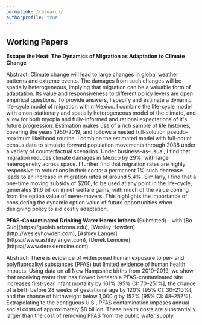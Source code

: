 ```yaml
---
permalink: /research/
authorprofile: true
---
```



<h2>Working Papers</h2>
<b>Escape the Heat: The Dynamics of Migration as Adaptation to Climate Change</b>  
  <p>Abstract: Climate change will lead to large changes in global weather patterns and extreme
  events. The damages from such changes will be spatially heterogeneous, implying
  that migration can be a valuable form of adaptation. Its
  value and responsiveness to different policy levers are open
  empirical questions. To provide answers, I specify and estimate a dynamic life-cycle model of
  migration within Mexico. I combine the life-cycle model with a non-stationary and spatially heterogeneous model of the climate, and allow for both myopia and fully-informed and rational expectations of it's future progression.  
    Estimation
  makes use of a rich sample of life histories, covering the years 1950-2019,
  and follows a nested full-solution pseudo-maximum likelihood
  routine.  I combine the estimated model with full-count census data to simulate
 forward population movements through 2038 under a variety of counterfactual scenarios. Under
  business-as-usual, I find that
  migration reduces climate damages in Mexico by 29%, with large heterogeneity
  across space. I further find that migration rates are highly responsive to
  reductions in their costs: a permanent 1% such decrease leads to an
  increase in migration rates of around 5.4%. Similarly, I find that a one-time moving subsidy of
  $200, to be used at any point in the life-cycle, generates $1.6 billion in
  net welfare gains, with much of the value coming from the option value of
  never-movers. This highlights the importance of considering the dynamic option
  value of future opportunities when designing policy to aid costly adaptation.</p>
<b>PFAS-Contaminated Drinking Water Harms Infants</b> (Submitted) - with [Bo Guo](https://guolab.arizona.edu), [Wesley Howden](http://wesleyhowden.com), [Ashley Langer](https://www.ashleylanger.com), [Derek Lemoine](https://www.dereklemoine.com)  
  <p>Abstract: There is evidence of widespread human exposure to per- and polyfluoroalkyl substances (PFAS) but limited evidence of human health impacts. Using data on all New Hampshire births from 2010–2019, we show that receiving water that has flowed beneath a PFAS-contaminated site increases first-year infant mortality by 161% [95% CI: 70–251%], the chance of a birth before 28 weeks of gestational age by 120% [95% CI: 30–210%], and the chance of birthweight below 1,000 g by 152% [95% CI: 48–257%]. Extrapolating to the contiguous U.S., PFAS contamination imposes annual social costs of approximately $8 billion. These health costs are substantially larger than the cost of removing PFAS from the public water supply.</p>

